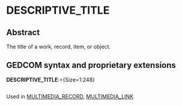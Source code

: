 ﻿<!-- licence GPL V2, cf https://github.com/TitiFix/geneweb -->
# DESCRIPTIVE_TITLE
## Abstract
The title of a work, record, item, or object.


## GEDCOM syntax and proprietary extensions

**DESCRIPTIVE_TITLE**:={Size=1:248}
<pre>
</pre>
Used in <a href=Ged.MULTIMEDIA_RECORD.md>MULTIMEDIA_RECORD</a>, <a href=Ged.MULTIMEDIA_LINK.md>MULTIMEDIA_LINK</a><br />


